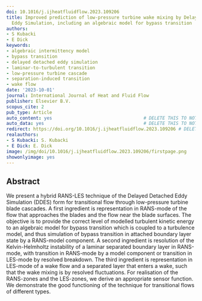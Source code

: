 ```yaml
---
doi: 10.1016/j.ijheatfluidflow.2023.109206
title: Improved prediction of low-pressure turbine wake mixing by Delayed Detached
  Eddy Simulation, including an algebraic model for bypass transition
authors:
- S Kubacki
- E Dick
keywords:
- algebraic intermittency model
- bypass transition
- delayed detached eddy simulation
- laminar-to-turbulent transition
- low-pressure turbine cascade
- separation-induced transition
- wake flow
date: '2023-10-01'
journal: International Journal of Heat and Fluid Flow
publisher: Elsevier B.V.
scopus_cite: 2
pub_type: Article
auto_content: yes                                  # DELETE THIS TO NOT AUTO GENERATE CONTENT
auto_data: yes                                     # DELETE THIS TO NOT AUTO GENERATE METADATA
redirect: https://doi.org/10.1016/j.ijheatfluidflow.2023.109206 # DELETE THIS TO NOT REDIRECT
realauthors:
- S Kubacki: S. Kubacki
- E Dick: E. Dick
image: /img/doi/10.1016/j.ijheatfluidflow.2023.109206/firstpage.png
showonlyimage: yes
---
```



## Abstract
We present a hybrid RANS-LES technique of the Delayed Detached Eddy Simulation (DDES) form for transitional flow through low-pressure turbine blade cascades. A first ingredient is representation in RANS-mode of the flow that approaches the blades and the flow near the blade surfaces. The objective is to provide the correct level of modelled turbulent kinetic energy to an algebraic model for bypass transition which is coupled to a turbulence model, and thus simulation of bypass transition in attached boundary layer state by a RANS-model component. A second ingredient is resolution of the Kelvin-Helmholtz instability of a laminar separated boundary layer in RANS-mode, with transition in RANS-mode by a model component or transition in LES-mode by resolved breakdown. The third ingredient is representation in LES-mode of a wake flow and a separated layer that enters a wake, such that the wake mixing is by resolved fluctuations. For realisation of the RANS-zones and the LES-zones, we derive an appropriate sensor function. We demonstrate the good functioning of the technique for transitional flows of different types.
